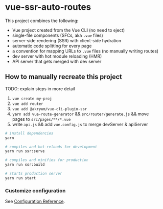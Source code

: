 # vue-ssr-auto-routes

This project combines the following:
- Vue project created from the Vue CLI (no need to eject)
- single-file components (SFCs, aka `.vue` files)
- server-side rendering (SSR) with client-side hydration
- automatic code splitting for every page
- a convention for mapping URLs to `.vue` files (no manually writing routes)
- dev server with hot module reloading (HMR)
- API server that gets merged with dev server

## How to manually recreate this project
TODO: explain steps in more detail
1. `vue create my-proj`
2. `vue add router`
3. `vue add @akryum/vue-cli-plugin-ssr`
4. `yarn add vue-route-generator` && `src/router/generate.js` && move pages to `src/pages/**/*.vue`
5. write `api.js` && add `vue.config.js` to merge devServer & apiServer


``` sh
# install dependencies
yarn

# compiles and hot-reloads for development
yarn run ssr:serve

# compiles and minifies for production
yarn run ssr:build

# starts production server
yarn run start
```


### Customize configuration
See [Configuration Reference](https://cli.vuejs.org/config/).
